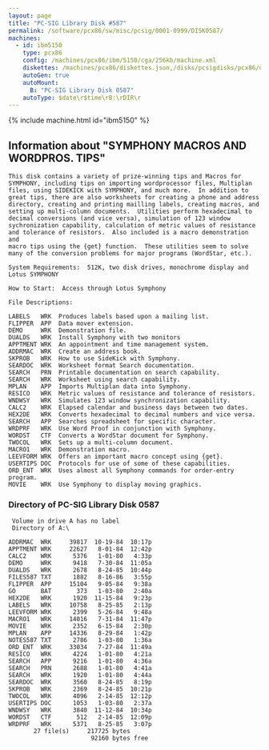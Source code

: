 ```yaml
---
layout: page
title: "PC-SIG Library Disk #587"
permalink: /software/pcx86/sw/misc/pcsig/0001-0999/DISK0587/
machines:
  - id: ibm5150
    type: pcx86
    config: /machines/pcx86/ibm/5150/cga/256kb/machine.xml
    diskettes: /machines/pcx86/diskettes.json,/disks/pcsigdisks/pcx86/diskettes.json
    autoGen: true
    autoMount:
      B: "PC-SIG Library Disk 0587"
    autoType: $date\r$time\rB:\rDIR\r
---
```


{% include machine.html id="ibm5150" %}

## Information about "SYMPHONY MACROS AND WORDPROS. TIPS"

    This disk contains a variety of prize-winning tips and Macros for
    SYMPHONY, including tips on importing wordprocessor files, Multiplan
    files, using SIDEKICK with SYMPHONY, and much more.  In addition to
    great tips, there are also worksheets for creating a phone and address
    directory, creating and printing mailling labels, creating macros, and
    setting up multi-column documents.  Utilities perform hexadecimal to
    decimal conversions (and vice versa), simulation of 123 window
    sychronization capability, calculation of metric values of resistance
    and tolerance of resistors.  Also included is a macro demonstration and
    macro tips using the {get} function.  These utilities seem to solve
    many of the conversion problems for major programs (WordStar, etc.).
    
    System Requirements:  512K, two disk drives, monochrome display and
    Lotus SYMPHONY
    
    How to Start:  Access through Lotus Symphony
    
    File Descriptions:
    
    LABELS   WRK  Produces labels based upon a mailing list.
    FLIPPER  APP  Data mover extension.
    DEMO     WRK  Demonstration file.
    DUALDS   WRK  Install Symphony with two monitors
    APPTMENT WRK  An appointment and time management system.
    ADDRMAC  WRK  Create an address book.
    SKPROB   WRK  How to use SideKick with Symphony.
    SEARDOC  WRK  Worksheet format Search documentation.
    SEARCH   PRN  Printable documentation on search capability.
    SEARCH   WRK  Worksheet using search capability.
    MPLAN    APP  Imports Multiplan data into Symphony.
    RESICO   WRK  Metric values of resistance and tolerance of resistors.
    WNDWSY   WRK  Simulates 123 window synchronization capability.
    CALC2    WRK  Elapsed calendar and business days between two dates.
    HEX2DE   WRK  Converts hexadecimal to decimal numbers and vice versa.
    SEARCH   APP  Searches spreadsheet for specific character.
    WRDPRF   WRK  Use Word Proof in conjunction with Symphony.
    WORDST   CTF  Converts a WordStar document for Symphony.
    TWOCOL   WRK  Sets up a multi-column document.
    MACRO1   WRK  Demonstration macro.
    LEEVFORM WRK  Offers an important macro concept using {get}.
    USERTIPS DOC  Protocols for use of some of these capabilities.
    ORD_ENT  WRK  Uses almost all Symphony commands for order-entry program.
    MOVIE    WRK  Use Symphony to display moving graphics.

### Directory of PC-SIG Library Disk 0587

     Volume in drive A has no label
     Directory of A:\

    ADDRMAC  WRK     39817  10-19-84  10:17p
    APPTMENT WRK     22627   8-01-84  12:42p
    CALC2    WRK      5376   1-01-80   4:33p
    DEMO     WRK      9418   7-30-84  11:05a
    DUALDS   WRK      2678   8-24-85  10:44p
    FILES587 TXT      1882   8-16-86   3:55p
    FLIPPER  APP     15104   9-05-84   9:38a
    GO       BAT       373   1-03-80   2:40a
    HEX2DE   WRK      1920  11-15-84   9:23p
    LABELS   WRK     10758   8-25-85   2:13p
    LEEVFORM WRK      2399   5-26-84   9:48a
    MACRO1   WRK     14016   7-31-84  11:47p
    MOVIE    WRK      2352   6-15-84   2:30p
    MPLAN    APP     14336   8-29-84   1:42p
    NOTES587 TXT      2786   1-03-80   1:36a
    ORD_ENT  WRK     33034   7-27-84  11:49a
    RESICO   WRK      4224   1-01-80   4:21a
    SEARCH   APP      9216   1-01-80   4:36a
    SEARCH   PRN      2688   1-01-80   4:41a
    SEARCH   WRK      1920   1-01-80   4:44a
    SEARDOC  WRK      3560   8-24-85   8:19p
    SKPROB   WRK      2369   8-24-85  10:21p
    TWOCOL   WRK      4096   2-14-85  12:12p
    USERTIPS DOC      1053   1-03-80   2:37a
    WNDWSY   WRK      3840  11-12-84  10:34p
    WORDST   CTF       512   2-14-85  12:09p
    WRDPRF   WRK      5371   8-25-85   3:07p
           27 file(s)     217725 bytes
                           92160 bytes free
